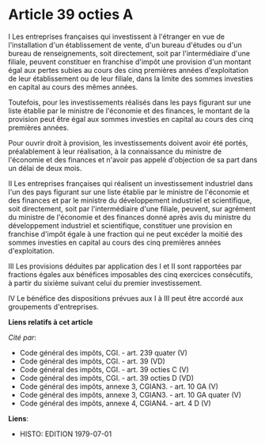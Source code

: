 # Article 39 octies A

I  Les entreprises françaises qui investissent à l'étranger en vue de l'installation d'un établissement de vente, d'un bureau
d'études ou d'un bureau de renseignements, soit directement, soit par l'intermédiaire d'une filiale, peuvent constituer en
franchise d'impôt une provision d'un montant égal aux pertes subies au cours des cinq premières années d'exploitation de leur
établissement ou de leur filiale, dans la limite des sommes investies en capital au cours des mêmes années.

Toutefois, pour les investissements réalisés dans les pays figurant sur une liste établie par le ministre de l'économie et
des finances, le montant de la provision peut être égal aux sommes investies en capital au cours des cinq premières années.

Pour ouvrir droit à provision, les investissements doivent avoir été portés, préalablement à leur réalisation, à la
connaissance du ministre de l'économie et des finances et n'avoir pas appelé d'objection de sa part dans un délai de deux
mois.

II  Les entreprises françaises qui réalisent un investissement industriel dans l'un des pays figurant sur une liste établie
par le ministre de l'économie et des finances et par le ministre du développement industriel et scientifique, soit
directement, soit par l'intermédiaire d'une filiale, peuvent, sur agrément du ministre de l'économie et des finances donné
après avis du ministre du développement industriel et scientifique, constituer une provision en franchise d'impôt égale à une
fraction qui ne peut excéder la moitié des sommes investies en capital au cours des cinq premières années d'exploitation.

III  Les provisions déduites par application des I et II sont rapportées par fractions égales aux bénéfices imposables des
cinq exercices consécutifs, à partir du sixième suivant celui du premier investissement.

IV  Le bénéfice des dispositions prévues aux I à III peut être accordé aux groupements d'entreprises.

**Liens relatifs à cet article**

_Cité par_:

  - Code général des impôts, CGI. - art. 239 quater (V)
  - Code général des impôts, CGI. - art. 39 (VD)
  - Code général des impôts, CGI. - art. 39 octies C (V)
  - Code général des impôts, CGI. - art. 39 octies D (VD)
  - Code général des impôts, annexe 3, CGIAN3. - art. 10 GA (V)
  - Code général des impôts, annexe 3, CGIAN3. - art. 10 GA quater (V)
  - Code général des impôts, annexe 4, CGIAN4. - art. 4 D (V)

**Liens**:

  - HISTO: EDITION 1979-07-01
